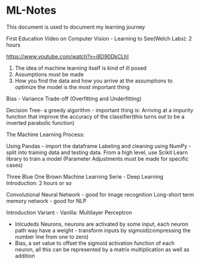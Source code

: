 # ML-Notes
This document is used to document my learning journey 

First Education Video on Computer Vision - Learning to See(Welch Labs): 2 hours

https://www.youtube.com/watch?v=i8D90DkCLhI

1. The idea of machine learning itself is kind of ill posed
2. Assumptions must be made
3. How you find the data and how you arrive at the assumptions to optimize the model is the most important thing 

Bias - Variance Trade-off (Overfitting and Underfitting)

Decision Tree- a greedy algorithm - important thing is: Arriving at a impurity function that improve the accuracy of the classifier(this turns out to be a inverted parabolic function)

The Machine Learning Process: 

Using Pandas - import the dataframe
Labeling and cleaning using NumPy - split into training data and testing data.
From a high level, use Scikit Learn library to train a model (Parameter Adjustments must be made for specific cases)

Three Blue One Brown Machine Learning Serie - Deep Learning Introduction: 2 hours or so

Convolutional Neural Network - good for image recognition 
Long-short term memory network - good for NLP

Introduction Variant - Vanilla: Multilayer Perceptron
  - Inlcudeds 
    Neurons, neurons are activated by some input, each neuron path way have a weight - transform inputs by sigmoid(compressing the number line from one to zero)
  - Bias, a set value to offset the sigmoid activation function of each neuron, all this can be represented by a matrix multiplication as well as addition
  

